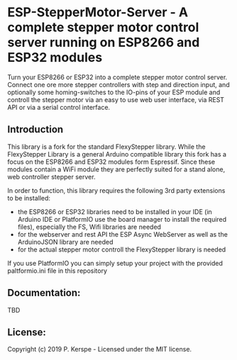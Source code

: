 # ESP-StepperMotor-Server - A complete stepper motor control server running on ESP8266 and ESP32 modules

Turn your ESP8266 or ESP32 into a complete stepper motor control server.
Connect one ore more stepper controllers with step and direction input, and optionally some homing-switches to the IO-pins of your ESP module and controll the stepper motor via an easy to use web user interface, via REST API or via a serial control interface.

## Introduction

This library is a fork for the standard FlexyStepper library. While the FlexyStepper Library is a general Arduino compatible library this fork has a focus on the ESP8266 and ESP32 modules form Espressif.
Since these modules contain a WiFi module they are perfectly suited for a stand alone, web controller stepper server.

In order to function, this library requires the following 3rd party extensions to be installed:
- the ESP8266 or ESP32 libraries need to be installed in your IDE (in Arduino IDE or PlatformIO use the board manager to install the required files), especially the FS, Wifi libraries are needed
- for the webserver and rest API the ESP Async WebServer as well as the ArduinoJSON library are needed
- for the actual stepper motor controll the FlexyStepper library is needed

If you use PlatformIO you can simply setup your project with the provided paltformio.ini file in this repository

## Documentation:
TBD

## License:
Copyright (c) 2019 P. Kerspe - Licensed under the MIT license.
